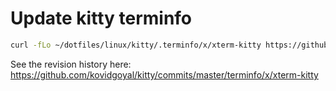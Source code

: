 # Update kitty terminfo

```bash
curl -fLo ~/dotfiles/linux/kitty/.terminfo/x/xterm-kitty https://github.com/kovidgoyal/kitty/raw/master/terminfo/x/xterm-kitty
```

See the revision history here: <https://github.com/kovidgoyal/kitty/commits/master/terminfo/x/xterm-kitty>
